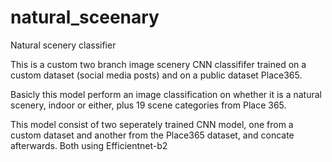 # natural_sceenary
Natural scenery classifier

This is a custom two branch image scenery CNN classififer trained on a custom dataset (social media posts) and on a public dataset Place365.

Basicly this model perform an image classification on whether it is a natural scenery, indoor or either, plus 19 scene categories from Place 365.

This model consist of two seperately trained CNN model, one from a custom dataset and another from the Place365 dataset, and concate afterwards. Both using Efficientnet-b2 
